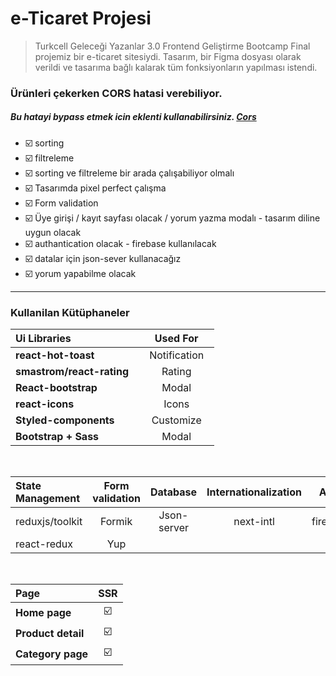 # e-Ticaret Projesi

> Turkcell Geleceği Yazanlar 3.0 Frontend Geliştirme Bootcamp Final projemiz bir e-ticaret sitesiydi. Tasarım, bir Figma dosyası olarak verildi ve tasarıma bağlı kalarak tüm fonksiyonların yapılması istendi.

### Ürünleri çekerken CORS hatasi verebiliyor. 
##### Bu hatayi bypass etmek icin eklenti kullanabilirsiniz. *[Cors](https://chromewebstore.google.com/detail/cors-unblock/lfhmikememgdcahcdlaciloancbhjino)*

- :ballot_box_with_check: sorting
- :ballot_box_with_check: filtreleme
- :ballot_box_with_check: sorting ve filtreleme bir arada çalışabiliyor olmalı
- :ballot_box_with_check: Tasarımda pixel perfect çalışma
- :ballot_box_with_check: Form validation
- :ballot_box_with_check: Üye girişi / kayıt sayfası olacak / yorum yazma modalı - tasarım diline uygun olacak
- :ballot_box_with_check: authantication olacak - firebase kullanılacak
- :ballot_box_with_check: datalar için json-sever kullanacağız
- :ballot_box_with_check: yorum yapabilme olacak

---

### Kullanilan Kütüphaneler
  
| Ui Libraries                     |          Used For           |
| :------------------------------- | :-------------------------: |
| **react-hot-toast**              | &nbsp;  Notification &nbsp; |
| **smastrom/react-rating** &nbsp; |           Rating            |
| **React-bootstrap**              |            Modal            |
| **react-icons**                  |            Icons            |
| **Styled-components**            |          Customize          |
| **Bootstrap + Sass**             |            Modal            |

<br>

| State Management | Form validation |  Database   | Internationalization |   Auth   | Deploy |
| :--------------- | :-------------: | :---------: | :------------------: | :------: | :----: |
| reduxjs/toolkit  |     Formik      | Json-server |      next-intl       | firebase | Vercel |
| react-redux      |       Yup       |             |

<br>

| Page               |           SSR           |
| :----------------- | :---------------------: |
| **Home page**      | :ballot_box_with_check: |
| **Product detail** | :ballot_box_with_check: |
| **Category page**  | :ballot_box_with_check: |
